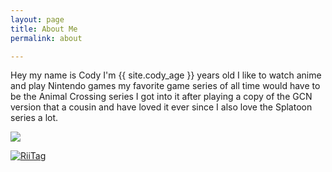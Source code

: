 ```yaml
---
layout: page
title: About Me
permalink: about

---
```

Hey my name is Cody I'm {{ site.cody_age }} years old I like to watch anime and play Nintendo games my favorite game series of all time would have to be the Animal Crossing series I got into it after playing a copy of the GCN version that a cousin and have loved it ever since I also love the Splatoon series a lot.

![](https://res.cloudinary.com/dgzrtvctq/image/upload/v1612029156/codysisabelledrawing_ywoddy.png)

<a href="https://tag.rc24.xyz/79738050996862976"><img src="https://tag.rc24.xyz/79738050996862976/tag.max.png" alt="RiiTag" /></a>